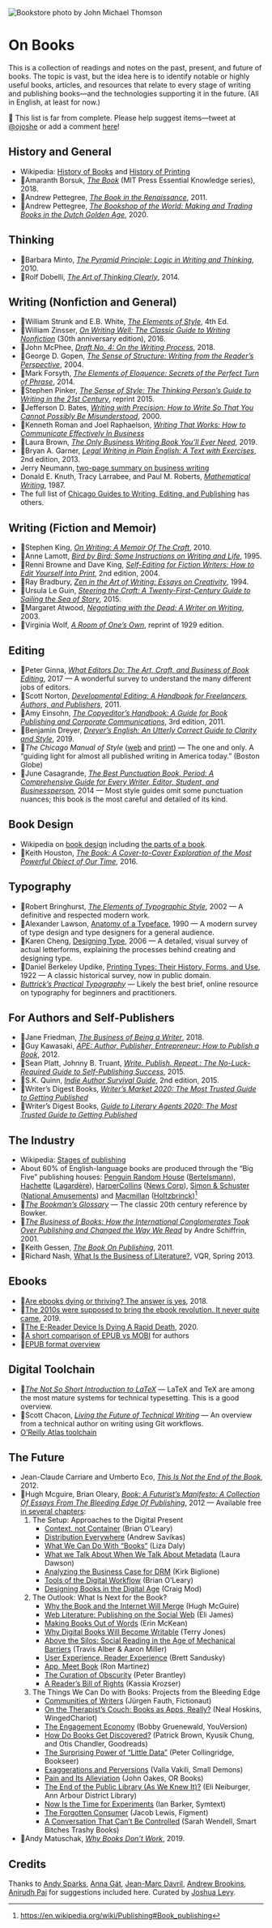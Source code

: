 ![Bookstore photo by John Michael Thomson](images/bookstore-john-michael-thomson-960x640.jpeg)

# On Books

This is a collection of readings and notes on the past, present, and future of books.
The topic is vast, but the idea here is to identify notable or highly useful books,
articles, and resources that relate to every stage of writing and publishing books—and the
technologies supporting it in the future.
(All in English, at least for now.)

🚧 This list is far from complete.
Please help suggest items—tweet at [@ojoshe](https://twitter.com/ojoshe) or add a comment [here](https://github.com/jlevy/on-books/issues/1)!

## History and General

- Wikipedia: [History of Books](https://en.wikipedia.org/wiki/History_of_books) and
  [History of Printing](https://en.wikipedia.org/wiki/History_of_printing)
- 📖Amaranth Borsuk,
  [*The Book*](https://www.amazon.com/Book-MIT-Press-Essential-Knowledge/dp/0262535416) (MIT Press
  Essential Knowledge series), 2018.
- 📖Andrew Pettegree,
  [*The Book in the Renaissance*](https://www.amazon.com/Book-Renaissance-Andrew-Pettegree-dp-0300178212/dp/0300178212),
  2011.
- 📖Andrew Pettegree,
  [*The Bookshop of the World: Making and Trading Books in the Dutch Golden Age*](https://www.amazon.com/Bookshop-World-Making-Trading-Golden/dp/0300254792),
  2020.

## Thinking

- 📖Barbara Minto,
  [*The Pyramid Principle: Logic in Writing and Thinking*](https://www.amazon.com/Pyramid-Principle-Logic-Writing-Thinking/dp/0273710516),
  2010.
- 📖Rolf Dobelli,
  [*The Art of Thinking Clearly*](https://www.amazon.com/Art-Thinking-Clearly-Rolf-Dobelli/dp/0062219693),
  2014.

## Writing (Nonfiction and General)

- 📖William Strunk and E.B. White,
  [*The Elements of Style*](https://www.amazon.com/Elements-Style-Fourth-William-Strunk-ebook-dp-B07NPN5HTP/dp/B07NPN5HTP),
  4th Ed.
- 📖William Zinsser,
  [*On Writing Well: The Classic Guide to Writing Nonfiction*](https://www.amazon.com/Writing-Well-Classic-Guide-Nonfiction-dp-0060891548/dp/0060891548)
  (30th anniversary edition), 2016.
- 📖John McPhee,
  [*Draft No. 4: On the Writing Process*](https://www.amazon.com/Draft-No-4-Writing-Process/dp/0374537976/),
  2018.
- 📖George D. Gopen,
  [*The Sense of Structure: Writing from the Reader’s Perspective*](https://www.amazon.com/Sense-Structure-Writing-Readers-Perspective/dp/0205296327),
  2004.
- 📖Mark Forsyth,
  [*The Elements of Eloquence: Secrets of the Perfect Turn of Phrase*](https://www.amazon.com/Sense-Style-Thinking-Persons-Writing-dp-0143127799/dp/0143127799/),
  2014.
- 📖Stephen Pinker,
  [*The Sense of Style: The Thinking Person’s Guide to Writing in the 21st Century*](https://www.amazon.com/Sense-Style-Thinking-Persons-Writing-dp-0143127799/dp/0143127799),
  reprint 2015.
- 📖Jefferson D. Bates,
  [*Writing with Precision: How to Write So That You Cannot Possibly Be Misunderstood*](https://www.amazon.com/Writing-Precision-Cannot-Possibly-Misunderstood/dp/0140288538),
  2000.
- 📖Kenneth Roman and Joel Raphaelson,
  [*Writing That Works: How to Communicate Effectively In Business*](https://www.amazon.com/Writing-Works-Communicate-Effectively-Business-dp-0060956437/dp/0060956437/)
- 📖Laura Brown,
  [*The Only Business Writing Book You’ll Ever Need*](https://www.amazon.com/Only-Business-Writing-Book-Youll-ebook/dp/B07DPX15RC),
  2019.
- 📖Bryan A. Garner,
  [*Legal Writing in Plain English: A Text with Exercises*](https://amazon.com/Legal-Writing-Plain-English-Second-dp-0226283933/dp/0226283933),
  2nd edition, 2013.
- Jerry Neumann,
  [two-page summary on business writing](https://twitter.com/ganeumann/status/1227044247964176384)
- Donald E. Knuth, Tracy Larrabee, and Paul M. Roberts,
  [*Mathematical Writing*](http://jmlr.csail.mit.edu/reviewing-papers/knuth_mathematical_writing.pdf),
  1987.
- The full list of
  [Chicago Guides to Writing, Editing, and Publishing](https://www.amazon.com/gp/product/B086QQK166)
  has others.

## Writing (Fiction and Memoir)

- 📖Stephen King,
  [*On Writing: A Memoir Of The Craft*](https://www.amazon.com/Writing-10th-Anniversary-Memoir-Craft/dp/1439156816),
  2010.
- 📖Anne Lamott,
  [*Bird by Bird: Some Instructions on Writing and Life*](https://www.amazon.com/Bird-Some-Instructions-Writing-Life-dp-0385480016/dp/0385480016),
  1995.
- 📖Renni Browne and Dave King,
  [*Self-Editing for Fiction Writers: How to Edit Yourself Into Print*](https://www.amazon.com/Self-Editing-Fiction-Writers-Second-Yourself/dp/0060545690),
  2nd edition, 2004.
- 📖Ray Bradbury,
  [*Zen in the Art of Writing: Essays on Creativity*](https://www.amazon.com/Zen-Art-Writing-Essays-Creativity/dp/1877741094),
  1994.
- 📖Ursula Le Guin,
  [*Steering the Craft: A Twenty-First-Century Guide to Sailing the Sea of Story*](https://www.amazon.com/Steering-Craft-Twenty-First-Century-Guide-Sailing/dp/0544611616),
  2015.
- 📖Margaret Atwood,
  [*Negotiating with the Dead: A Writer on Writing*](https://www.amazon.com/Negotiating-Dead-Writing-Margaret-Atwood/dp/1400032601),
  2003.
- 📖Virginia Wolf,
  [*A Room of One’s Own*](https://www.amazon.com/Room-Ones-Own-Virginia-Woolf/dp/1614272778),
  reprint of 1929 edition.

## Editing

- 📖Peter Ginna,
  [*What Editors Do: The Art, Craft, and Business of Book Editing*](https://www.amazon.com/What-Editors-Do-Business-Publishing/dp/022629997X),
  2017 — A wonderful survey to understand the many different jobs of editors.
- 📖Scott Norton,
  [*Developmental Editing: A Handbook for Freelancers, Authors, and Publishers*](https://www.amazon.com/Developmental-Editing-Freelancers-Publishers-Publishing/dp/0226595153/),
  2011.
- 📖Amy Einsohn,
  [*The Copyeditor’s Handbook: A Guide for Book Publishing and Corporate Communications*](https://www.amazon.com/Copyeditors-Handbook-Publishing-Corporate-Communications/dp/0520271564/),
  3rd edition, 2011.
- 📖Benjamin Dreyer,
  [*Dreyer’s English: An Utterly Correct Guide to Clarity and Style*](https://www.amazon.com/Dreyers-English-Utterly-Correct-Clarity-ebook/dp/B07CR1L3ZN),
  2019.
- 📖*The Chicago Manual of Style* ([web](https://www.chicagomanualofstyle.org/home.html) and
  [print](https://www.amazon.com/Chicago-Manual-Style-17th/dp/022628705X)) — The one and only.
  A “guiding light for almost all published writing in America today.”
  (Boston Globe)
- 📖June Casagrande,
  [*The Best Punctuation Book, Period: A Comprehensive Guide for Every Writer, Editor, Student, and Businessperson*](https://www.amazon.com/Best-Punctuation-Book-Period-Businessperson/dp/1607744937),
  2014 — Most style guides omit some punctuation nuances;
  this book is the most careful and detailed of its kind.

## Book Design

- Wikipedia on [book design](https://en.wikipedia.org/wiki/Book_design) including
  [the parts of a book](https://en.wikipedia.org/wiki/Book_design#Structure).
- 📖Keith Houston,
  [*The Book: A Cover-to-Cover Exploration of the Most Powerful Object of Our Time*](https://www.amazon.com/Book-Cover-Cover-Exploration-Powerful-ebook/dp/B016CAJJAS),
  2016.

## Typography

- 📖Robert Bringhurst,
  [*The Elements of Typographic Style*](https://www.amazon.com/Elements-Typographic-Style-Robert-Bringhurst/dp/0881791326),
  2002 — A definitive and respected modern work.
- 📖Alexander Lawson,
  [Anatomy of a Typeface](https://www.amazon.com/Anatomy-Typeface-Alexander-S-Lawson/dp/0879233338/),
  1990 — A modern survey of type design and type designers for a general audience.
- 📖Karen Cheng,
  [Designing Type](https://www.amazon.com/Designing-Type-Karen-Cheng/dp/0300111509/), 2006 — A
  detailed, visual survey of actual letterforms, explaining the processes behind creating
  and designing type.
- 📖Daniel Berkeley Updike,
  [Printing Types: Their History, Forms, and Use](https://archive.org/details/printingtypesthe01updi/mode/2up),
  1922 — A classic historical survey, now in public domain.
- [*Buttrick’s Practical Typography*](https://practicaltypography.com/) — Likely the best brief,
  online resource on typography for beginners and practitioners.

## For Authors and Self-Publishers

- 📖Jane Friedman,
  [*The Business of Being a Writer*](https://www.amazon.com/Business-Chicago-Writing-Editing-Publishing/dp/022639316X),
  2018.
- 📖Guy Kawasaki,
  [*APE: Author, Publisher, Entrepreneur: How to Publish a Book*](https://www.amazon.com/APE-Author-Publisher-Entrepreneur-How-Publish-dp-0988523108/dp/0988523108),
  2012.
- 📖Sean Platt, Johnny B. Truant,
  [*Write. Publish. Repeat.: The No-Luck-Required Guide to Self-Publishing Success*](https://www.amazon.com/Write-Publish-Repeat-No-Luck-Required-Self-Publishing/dp/1629550523),
  2015.
- 📖S.K. Quinn,
  [*Indie Author Survival Guide*](https://www.amazon.com/Indie-Author-Survival-Guide-Second/dp/1512090042),
  2nd edition, 2015.
- 📖Writer’s Digest Books,
  [*Writer’s Market 2020: The Most Trusted Guide to Getting Published*](https://www.amazon.com/Writers-Market-2020-Trusted-Published-ebook/dp/B07YJZZGW4)
- 📖Writer’s Digest Books,
  [*Guide to Literary Agents 2020: The Most Trusted Guide to Getting Published*](https://www.amazon.com/Guide-Literary-Agents-2020-Published-ebook/dp/B083RZFQ8P)

## The Industry

- Wikipedia:
  [Stages of publishing](https://en.wikipedia.org/wiki/Publishing#Stages_of_Publishing)
- About 60% of English-language books are produced through the “Big Five” publishing houses:
  [Penguin Random House](https://en.wikipedia.org/wiki/Penguin_Random_House) ([Bertelsmann](https://en.wikipedia.org/wiki/Bertelsmann_Stiftung)),
  [Hachette](https://en.wikipedia.org/wiki/Hachette_Book_Group_USA) ([Lagardère](https://en.wikipedia.org/wiki/Lagard%C3%A8re_Group)),
  [HarperCollins](https://en.wikipedia.org/wiki/HarperCollins) ([News Corp](https://en.wikipedia.org/wiki/News_Corp_(2013%E2%80%93present))),
  [Simon & Schuster](https://en.wikipedia.org/wiki/Simon_%26_Schuster) ([National Amusements](https://en.wikipedia.org/wiki/National_Amusements))
  and [Macmillan](https://en.wikipedia.org/wiki/Macmillan_Publishers) ([Holtzbrinck](https://en.wikipedia.org/wiki/Holtzbrinck_Publishing_Group))[^wiki_book_publishing]
- 📖[*The Bookman’s Glossary*](https://www.amazon.com/Bookmans-Glossary-Jean-Peters/dp/0835216861/)
  — The classic 20th century reference by Bowker.
- 📖[*The Business of Books: How the International Conglomerates Took Over Publishing and Changed the Way We Read*](https://www.amazon.com/Business-Books-International-Conglomerates-Publishing/dp/185984362X)
  by Andre Schiffrin, 2001.
- 📄Keith Gessen,
  [*The Book On Publishing*](https://www.vanityfair.com/news/2011/10/how-to-publish-fielding-keith-gessen),
  2011.
- 📄Richard Nash,
  [What Is the Business of Literature?](https://www.vqronline.org/articles/what-business-literature),
  VQR, Spring 2013.

## Ebooks

- 📄[Are ebooks dying or thriving? The answer is yes](https://qz.com/1240924/are-ebooks-dying-or-thriving-the-answer-is-yes/),
  2018.
- 📄[The 2010s were supposed to bring the ebook revolution. It never quite came](https://www.vox.com/culture/2019/12/23/20991659/ebook-amazon-kindle-ereader-department-of-justice-publishing-lawsuit-apple-ipad),
  2019.
- 📄[The E-Reader Device Is Dying A Rapid Death](https://justpublishingadvice.com/the-e-reader-device-is-dying-a-rapid-death/),
  2020.
- 📄[A short comparison of EPUB vs MOBI](https://blog.reedsy.com/epub-vs-mobi-vs-pdf/) for
  authors
- 📄[EPUB format overview](https://en.wikipedia.org/wiki/EPUB)

## Digital Toolchain

- 📖[*The Not So Short Introduction to LaTeX*](https://tobi.oetiker.ch/lshort/lshort.pdf) — LaTeX
  and TeX are among the most mature systems for technical typesetting.
  This is a good overview.
- 📄Scott Chacon,
  [*Living the Future of Technical Writing*](https://hackernoon.com/living-the-future-of-technical-writing-2f368bd0a272)
  — An overview from a technical author on writing using Git workflows.
- [O’Reilly Atlas toolchain](https://docs.atlas.oreilly.com/)

## The Future

- Jean-Claude Carriare and Umberto Eco,
  [*This Is Not the End of the Book*](https://www.amazon.com/This-Not-Book-Jean-Claude-Carriare/dp/0810127474),
  2012.
- 📖Hugh Mcguire, Brian Oleary,
  [*Book: A Futurist’s Manifesto: A Collection Of Essays From The Bleeding Edge Of Publishing*](https://www.amazon.com/Book-Futurists-Manifesto-Collection-Publishing-dp-1449305601),
  2012 — Available free [in several chapters](https://book.pressbooks.com/):
  1. The Setup: Approaches to the Digital Present
     - [Context, not Container](https://book.pressbooks.com/chapter/context-not-container-brian-oleary)
       (Brian O’Leary)
     - [Distribution Everywhere](https://book.pressbooks.com/chapter/distribution-everywhere-andrew-savikas)
       (Andrew Savikas)
     - [What We Can Do With “Books”](https://book.pressbooks.com/chapter/what-we-can-do-with-books-liza-daly)
       (Liza Daly)
     - [What we Talk About When We Talk About Metadata](https://book.pressbooks.com/chapter/metadata-laura-dawson)
       (Laura Dawson)
     - [Analyzing the Business Case for DRM](https://book.pressbooks.com/chapter/drm-kirk-biglione)
       (Kirk Biglione)
     - [Tools of the Digital Workflow](https://book.pressbooks.com/chapter/digital-workflow-brian-oleary)
       (Brian O’Leary)
     - [Designing Books in the Digital Age](https://book.pressbooks.com/chapter/book-design-in-the-digital-age-craig-mod)
       (Craig Mod)
  2. The Outlook: What Is Next for the Book?
     - [Why the Book and the Internet Will Merge](https://book.pressbooks.com/chapter/book-and-the-internet-hugh-mcguire)
       (Hugh McGuire)
     - [Web Literature: Publishing on the Social Web](https://book.pressbooks.com/chapter/web-literature-eli-james)
       (Eli James)
     - [Making Books Out of Words](https://book.pressbooks.com/chapter/books-words-erin-mckean) (Erin
       McKean)
     - [Why Digital Books Will Become Writable](https://book.pressbooks.com/chapter/books-databases-terry-jones)
       (Terry Jones)
     - [Above the Silos: Social Reading in the Age of Mechanical Barriers](https://book.pressbooks.com/chapter/above-the-silos-travis-alber-aaron-miller)
       (Travis Alber & Aaron Miller)
     - [User Experience, Reader Experience](https://book.pressbooks.com/chapter/user-experience-reader-experience-brett-sandusky)
       (Brett Sandusky)
     - [App, Meet Book](https://book.pressbooks.com/chapter/app-meet-book-ron-martinez) (Ron
       Martinez)
     - [The Curation of Obscurity](https://book.pressbooks.com/chapter/curation-of-obscurity-peter-brantley)
       (Peter Brantley)
     - [A Reader’s Bill of Rights](https://book.pressbooks.com/chapter/a-readers-bill-of-rights-kassia-krozser)
       (Kassia Krozser)
  3. The Things We Can Do with Books:
     Projects from the Bleeding Edge
     - [Communities of Writers](https://book.pressbooks.com/chapter/fictionaut-jurgen-fauth) (Jürgen
       Fauth, Fictionaut)
     - [On the Therapist’s Couch: Books as Apps, Really?](https://book.pressbooks.com/chapter/wingedchariot-neal-hoskins)
       (Neal Hoskins, WingedChariot)
     - [The Engagement Economy](https://book.pressbooks.com/chapter/youversion-bobby-gruenewald)
       (Bobby Gruenewald, YouVersion)
     - [How Do Books Get Discovered?](https://book.pressbooks.com/chapter/goodreads-otis-chandler)
       (Patrick Brown, Kyusik Chung, and Otis Chandler, Goodreads)
     - [The Surprising Power of “Little Data”](https://book.pressbooks.com/chapter/bookseer-peter-collingridge)
       (Peter Collingridge, Bookseer)
     - [Exaggerations and Perversions](https://book.pressbooks.com/chapter/small-demons-valla-vakili)
       (Valla Vakili, Small Demons)
     - [Pain and Its Alleviation](https://book.pressbooks.com/chapter/or-books-john-oakes) (John
       Oakes, OR Books)
     - [The End of the Public Library (As We Knew It)?](https://book.pressbooks.com/chapter/ann-arbour-district-library-eli-neiburger)
       (Eli Neiburger, Ann Arbour District Library)
     - [Now Is the Time for Experiments](https://book.pressbooks.com/chapter/symtext-ian-barker) (Ian
       Barker, Symtext)
     - [The Forgotten Consumer](https://book.pressbooks.com/chapter/figment-jacob-lewis) (Jacob
       Lewis, Figment)
     - [A Conversation That Can’t Be Controlled](https://book.pressbooks.com/chapter/smart-bitches-trashy-books-sarah-wendell)
       (Sarah Wendell, Smart Bitches Trashy Books)
- 📄Andy Matuschak, [*Why Books Don’t Work*](https://andymatuschak.org/books/), 2019.

## Credits

Thanks to [Andy Sparks](https://twitter.com/SparksZilla),
[Anna Gát](https://twitter.com/TheAnnaGat), [Jean-Marc Davril](https://twitter.com/jmdavril),
[Andrew Brookins](https://twitter.com/abrookins), [Anirudh Pai](https://twitter.com/ani_pai) for
suggestions included here.
Curated by [Joshua Levy](https://twitter.com/ojoshe).

[^wiki_book_publishing]: <https://en.wikipedia.org/wiki/Publishing#Book_publishing>
